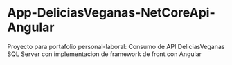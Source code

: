 # App-DeliciasVeganas-NetCoreApi-Angular
Proyecto para portafolio personal-laboral: Consumo de API DeliciasVeganas SQL Server con implementacion de framework de front con Angular
